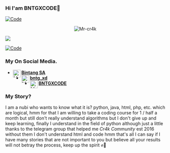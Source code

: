 ### Hi I'am BNTGXCODE👤
[![Code](https://res.cloudinary.com/dkb6qc4ui/image/upload/v1604296725/gh-header-image-cropped_vbb2qi.png)](https://github.com/Mr-cr4k)
<p align="center"> <img src=https://github-readme-stats.vercel.app/api?username=Mr-cr4k&show_icons=true&theme=tokyonight alt=Mr-cr4k /> </p>
<img align="center" src="https://github-readme-stats.vercel.app/api/top-langs/?username=Mr-cr4k&theme=dark&hide_langs_below=1" />

[![Code](https://res.cloudinary.com/dkb6qc4ui/image/upload/v1604293704/bntgxcode_nffjmb.jpg)](https://github.com/Mr-cr4k)

### My On Social Media.

* [<img alt="Mr-cr4k's Facebook" align="left" width="24px" src="https://cdn.jsdelivr.net/npm/simple-icons@v3/icons/facebook.svg" /> <b>Bintang SA</b>](https://www.facebook.com/100006322566573)<br />
* [<img alt="Mr-cr4k's Instagram" align="left" width="24px" src="https://cdn.jsdelivr.net/npm/simple-icons@v3/icons/instagram.svg" /> <b>bntg_xd</b>](https://www.instagram.com/bntg_xd/)<br />
* [<img alt="Mr-cr4k's Github" align="left" width="24px" src="https://cdn.jsdelivr.net/npm/simple-icons@v3/icons/github.svg" /> <b>BNTGXCODE</b>](https://github.com/Mr-cr4k)<br />

### My Story?

I am a nubi who wants to know what it is? python, java, html, php, etc. which are logical, hmm for that I am willing to take a coding course for 1 / half a month but still don't really understand algorithms but I don't give up and keep learning, finally I understand in the field of python although just a little thanks to the telegram group that helped me _Cr4k Community_ est 2016 without them I don't understand html and code hmm that's all I can say if I have many stories that are not important to you but believe all your results will not betray the process, keep up the spirit ✊👊


